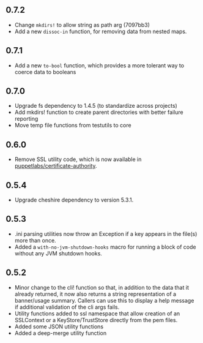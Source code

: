 ## 0.7.2
* Change `mkdirs!` to allow string as path arg (7097bb3)
* Add a new `dissoc-in` function, for removing data from nested maps.

## 0.7.1
* Add a new `to-bool` function, which provides a more tolerant way to coerce
  data to booleans

## 0.7.0
* Upgrade fs dependency to 1.4.5 (to standardize across projects)
* Add mkdirs! function to create parent directories with better failure reporting
* Move temp file functions from testutils to core

## 0.6.0
* Remove SSL utility code, which is now available in [puppetlabs/certificate-authority](https://github.com/puppetlabs/jvm-certificate-authority).

## 0.5.4
* Upgrade cheshire dependency to version 5.3.1.

## 0.5.3
* .ini parsing utilities now throw an Exception if a key appears in the file(s) more than once.
* Added a `with-no-jvm-shutdown-hooks` macro for running a block of code without any JVM shutdown hooks.

## 0.5.2
 * Minor change to the cli! function so that, in addition to the data that it already returned, it now also returns a string representation of a banner/usage summary.  Callers can use this to display a help message if additional validation of the cli args fails.
 * Utility functions added to ssl namespace that allow creation of an SSLContext or a KeyStore/TrustStore directly from the pem files. 
 * Added some JSON utility functions
 * Added a deep-merge utility function

